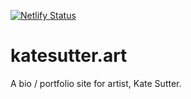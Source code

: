 [![Netlify Status](https://api.netlify.com/api/v1/badges/058eb78d-8999-4a63-bdd1-72a4b9d45052/deploy-status)](https://app.netlify.com/sites/sad-poitras-3ad156/deploys)

# katesutter.art

A bio / portfolio site for artist, Kate Sutter.
